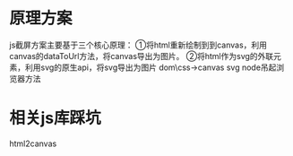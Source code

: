 <!--
 * @Author: 鱼小柔
 * @Date: 2022-01-23 11:29:45
 * @LastEditors: your name
 * @LastEditTime: 2022-01-23 17:04:18
 * @Description: 前端截屏
-->
# 原理方案
js截屏方案主要基于三个核心原理：
①将html重新绘制到到canvas，利用canvas的dataToUrl方法，将canvas导出为图片。
②将html作为svg的外联元素，利用svg的原生api，将svg导出为图片
dom\css->canvas
svg
node吊起浏览器方法
# 相关js库踩坑
html2canvas
